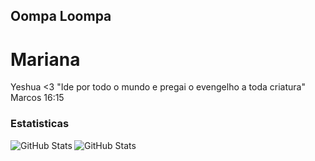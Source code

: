 ## Oompa Loompa

# Mariana 

Yeshua <3
"Ide por todo o mundo e pregai o evengelho a toda criatura" Marcos 16:15 

### Estatisticas 

<img
    align="left"
    alt="GitHub Stats"
    heigth="200"
    style="padding-rigth: 10px;"
    src="https://github-readme-stats.vercel.app/api?username=oompaloompa77&show_icons=true&theme=dracula&include_all_commits=true&locale=pt-br"
/>

<img
    align="left"
    alt="GitHub Stats"
    heigth="200"
    style="padding-rigth: 10px;"
    src="https://github-readme-stats.vercel.app/api/top-langs/?username=oompaloompa&theme=dracula&layout=compact&custom_title=Tenologias&langs_count=9"
/>
